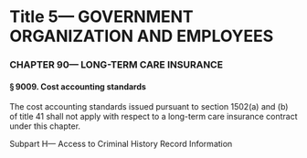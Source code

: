 
# Title 5— GOVERNMENT ORGANIZATION AND EMPLOYEES
### CHAPTER 90— LONG-TERM CARE INSURANCE
#### § 9009. Cost accounting standards

The cost accounting standards issued pursuant to section 1502(a) and (b) of title 41 shall not apply with respect to a long-term care insurance contract under this chapter.

Subpart H— Access to Criminal History Record Information
